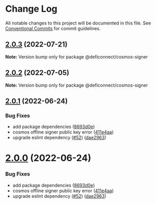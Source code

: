 # Change Log

All notable changes to this project will be documented in this file.
See [Conventional Commits](https://conventionalcommits.org) for commit guidelines.

## [2.0.3](https://github.com/crypto-com/defi-connector/compare/v2.0.2...v2.0.3) (2022-07-21)

**Note:** Version bump only for package @deficonnect/cosmos-signer





## [2.0.2](https://github.com/crypto-com/defi-connector/compare/v2.0.1...v2.0.2) (2022-07-05)

**Note:** Version bump only for package @deficonnect/cosmos-signer





## [2.0.1](https://github.com/crypto-com/defi-connector/compare/v1.1.14...v2.0.1) (2022-06-24)


### Bug Fixes

* add package dependencies ([8693d0e](https://github.com/crypto-com/defi-connector/commit/8693d0e93e060b3ea70c41460d6a5301c2f776f6))
* cosmos offline signer public key error ([411e4aa](https://github.com/crypto-com/defi-connector/commit/411e4aaf78fd51a55c04858421f466831f9a9555))
* upgrade eslint dependency ([#52](https://github.com/crypto-com/defi-connector/issues/52)) ([dae2963](https://github.com/crypto-com/defi-connector/commit/dae2963769c239b0beb5651cda49a87c8be812df))




# [2.0.0](https://github.com/crypto-com/defi-connector/compare/v1.1.14...v2.0.0) (2022-06-24)


### Bug Fixes

* add package dependencies ([8693d0e](https://github.com/crypto-com/defi-connector/commit/8693d0e93e060b3ea70c41460d6a5301c2f776f6))
* cosmos offline signer public key error ([411e4aa](https://github.com/crypto-com/defi-connector/commit/411e4aaf78fd51a55c04858421f466831f9a9555))
* upgrade eslint dependency ([#52](https://github.com/crypto-com/defi-connector/issues/52)) ([dae2963](https://github.com/crypto-com/defi-connector/commit/dae2963769c239b0beb5651cda49a87c8be812df))
